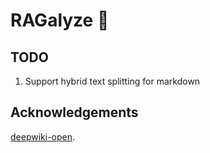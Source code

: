 # RAGalyze 🚀

## TODO
1. Support hybrid text splitting for markdown

## Acknowledgements

[deepwiki-open](https://github.com/AsyncFuncAI/deepwiki-open).